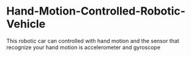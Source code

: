 # Hand-Motion-Controlled-Robotic-Vehicle
This robotic car can controlled with hand motion and the sensor that recognize your hand motion is accelerometer  and gyroscope
